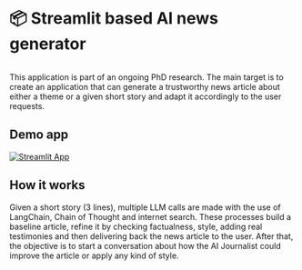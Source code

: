 # 📦 Streamlit based AI news generator
```
```

This application is part of an ongoing PhD research. The main target is to create an application that can generate a trustworthy news article about either a theme or a given short story and adapt it accordingly to the user requests.

## Demo app

[![Streamlit App](https://static.streamlit.io/badges/streamlit_badge_black_white.svg)](https://ai-jornal.streamlit.app/)

## How it works

Given a short story (3 lines), multiple LLM calls are made with the use of LangChain, Chain of Thought and internet search. These processes build a baseline article, refine it by checking factualness, style, adding real testimonies and then delivering back the news article to the user. After that, the objective is to start a conversation about how the AI Journalist could improve the article or apply any kind of style.

